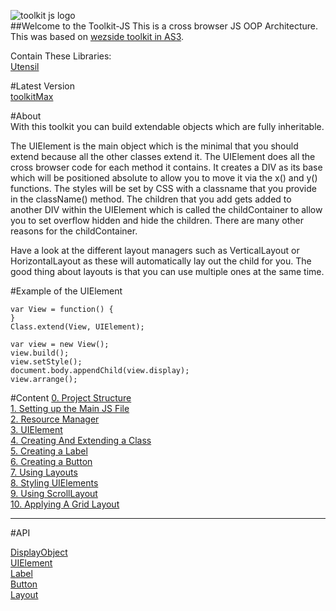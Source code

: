 ![toolkit js logo](http://8fc.co.uk/imagebucket/toolkitjs_logo.gif)  
##Welcome to the Toolkit-JS
This is a cross browser JS OOP Architecture. This was based on [wezside toolkit in AS3](https://github.com/wezside/Toolkit).  

Contain These Libraries:  
[Utensil](https://github.com/fahimc/Utensil/)

#Latest Version  
[toolkitMax](https://github.com/fahimc/Toolkit-JS/downloads)

#About  
With this toolkit you can build extendable objects which are fully inheritable. 

The UIElement is the main object which is the minimal that you should extend because all the other classes extend it. The UIElement does all the cross browser code for each method it contains. It creates a DIV as its base which will be positioned absolute to allow you to move it via the x() and y() functions. The styles will be set by CSS with a classname that you provide in the className() method. The children that you add gets added to another DIV within the UIElement which is called the childContainer to allow you to set overflow hidden and hide the children. There are many other reasons for the childContainer.  

Have a look at the different layout managers such as VerticalLayout or HorizontalLayout as these will automatically lay out the child for you. The good thing about layouts is that you can use multiple ones at the same time.

#Example of the UIElement  

    var View = function() {
    }  
    Class.extend(View, UIElement);      

    var view = new View();
    view.build();
    view.setStyle();
    document.body.appendChild(view.display);
    view.arrange();

#Content 
[0. Project Structure](https://github.com/fahimc/Toolkit-JS/wiki/0.-Project-Structure)  
[1. Setting up the Main JS File](https://github.com/fahimc/Toolkit-JS/wiki/1.-Setting-up-the-Main-JS-File)  
[2. Resource Manager](https://github.com/fahimc/Toolkit-JS/wiki/2.-Resource-Manager)  
[3. UIElement](https://github.com/fahimc/Toolkit-JS/wiki/3.-UIElement)  
[4. Creating And Extending a Class](https://github.com/fahimc/Toolkit-JS/wiki/4.-Creating-And-Extending-a-Class)  
[5. Creating a Label](https://github.com/fahimc/Toolkit-JS/wiki/5.-Creating-a-Label)   
[6. Creating a Button](https://github.com/fahimc/Toolkit-JS/wiki/6.-Create-A-Button)  
[7. Using Layouts](https://github.com/fahimc/Toolkit-JS/wiki/7.-Using-Layouts)  
[8. Styling UIElements](https://github.com/fahimc/Toolkit-JS/wiki/8.-Styling-UIElements)  
[9. Using ScrollLayout](https://github.com/fahimc/Toolkit-JS/wiki/9.-Using-ScrollLayout)  
[10. Applying A Grid Layout](https://github.com/fahimc/Toolkit-JS/wiki/a_10.-Applying-A-Grid-Layout)  

---
#API

[DisplayObject](https://github.com/fahimc/Toolkit-JS/wiki/DisplayObject)  
[UIElement](https://github.com/fahimc/Toolkit-JS/wiki/API---UIElement-Method-List)  
[Label](https://github.com/fahimc/Toolkit-JS/wiki/API-Label-Method-List)   
[Button](https://github.com/fahimc/Toolkit-JS/wiki/API-Button-Method-List)  
[Layout](https://github.com/fahimc/Toolkit-JS/wiki/API-Layout-Method-List) 
